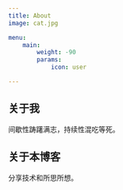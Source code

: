 ```yaml
---
title: About
image: cat.jpg

menu:
    main: 
        weight: -90
        params:
            icon: user

---
```


## 关于我

间歇性踌躇满志，持续性混吃等死。

## 关于本博客

分享技术和所思所想。
